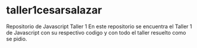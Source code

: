 # taller1cesarsalazar
Repositorio de Javascript Taller 1
En este repositorio se encuentra el Taller 1 de Javascript con su respectivo codigo y con todo el taller resuelto como se pidio.
